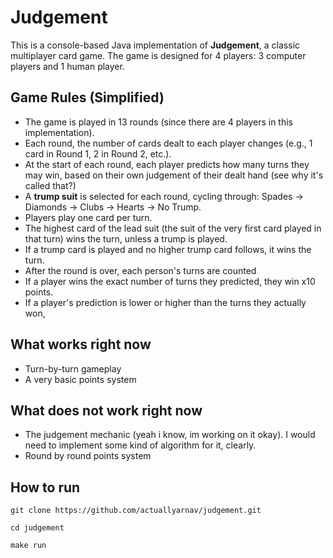# Judgement

This is a console-based Java implementation of **Judgement**, a classic multiplayer card game. The game is designed for 4 players: 3 computer players and 1 human player.

## Game Rules (Simplified)

- The game is played in 13 rounds (since there are 4 players in this implementation).
- Each round, the number of cards dealt to each player changes (e.g., 1 card in Round 1, 2 in Round 2, etc.).
- At the start of each round, each player predicts how many turns they may win, based on their own judgement of their dealt hand (see why it's called that?)
- A **trump suit** is selected for each round, cycling through: Spades → Diamonds → Clubs → Hearts → No Trump.
- Players play one card per turn.
- The highest card of the lead suit (the suit of the very first card played in that turn) wins the turn, unless a trump is played.
- If a trump card is played and no higher trump card follows, it wins the turn.
- After the round is over, each person's turns are counted
- If a player wins the exact number of turns they predicted, they win x10 points.
- If a player's prediction is lower or higher than the turns they actually won, 

## What works right now

- Turn-by-turn gameplay
- A very basic points system

## What does not work right now

- The judgement mechanic (yeah i know, im working on it okay). I would need to implement some kind of algorithm for it, clearly.
- Round by round points system

## How to run

`git clone https://github.com/actuallyarnav/judgement.git`

`cd judgement`

`make run`
